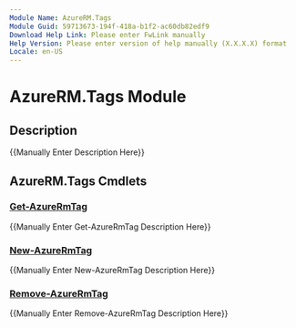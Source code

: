 ```yaml
---
Module Name: AzureRM.Tags
Module Guid: 59713673-194f-418a-b1f2-ac60db82edf9
Download Help Link: Please enter FwLink manually
Help Version: Please enter version of help manually (X.X.X.X) format
Locale: en-US
---
```


# AzureRM.Tags Module
## Description
{{Manually Enter Description Here}}

## AzureRM.Tags Cmdlets
### [Get-AzureRmTag](Get-AzureRmTag.md)
{{Manually Enter Get-AzureRmTag Description Here}}

### [New-AzureRmTag](New-AzureRmTag.md)
{{Manually Enter New-AzureRmTag Description Here}}

### [Remove-AzureRmTag](Remove-AzureRmTag.md)
{{Manually Enter Remove-AzureRmTag Description Here}}


